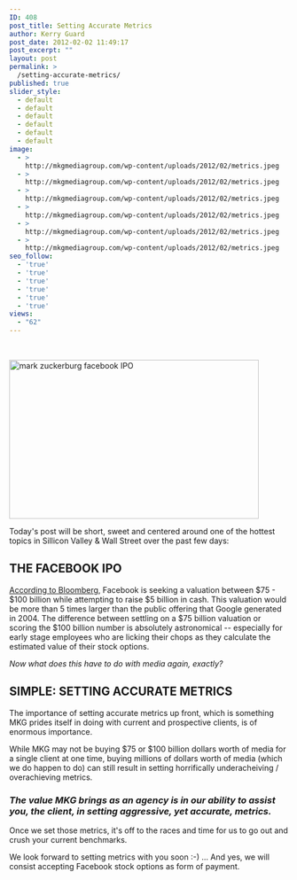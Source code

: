 ```yaml
---
ID: 408
post_title: Setting Accurate Metrics
author: Kerry Guard
post_date: 2012-02-02 11:49:17
post_excerpt: ""
layout: post
permalink: >
  /setting-accurate-metrics/
published: true
slider_style:
  - default
  - default
  - default
  - default
  - default
  - default
image:
  - >
    http://mkgmediagroup.com/wp-content/uploads/2012/02/metrics.jpeg
  - >
    http://mkgmediagroup.com/wp-content/uploads/2012/02/metrics.jpeg
  - >
    http://mkgmediagroup.com/wp-content/uploads/2012/02/metrics.jpeg
  - >
    http://mkgmediagroup.com/wp-content/uploads/2012/02/metrics.jpeg
  - >
    http://mkgmediagroup.com/wp-content/uploads/2012/02/metrics.jpeg
  - >
    http://mkgmediagroup.com/wp-content/uploads/2012/02/metrics.jpeg
seo_follow:
  - 'true'
  - 'true'
  - 'true'
  - 'true'
  - 'true'
  - 'true'
views:
  - "62"
---
```

&nbsp;

<img class="size-full wp-image-409 alignleft" title="facebook IPO" src="http://mkgmediagroup.com/wp-content/uploads/2012/02/alg_facebook.jpeg" alt="mark zuckerburg facebook IPO" width="450" height="287" />
<p style="text-align: left;">Today's post will be short, sweet and centered around one of the hottest topics in Sillicon Valley &amp; Wall Street over the past few days:</p>

<h2 style="text-align: left;">THE FACEBOOK IPO</h2>
<a href="http://www.bloomberg.com/news/2012-02-01/shares-of-facebook-may-be-five-times-as-expensive-as-google-s-in-offering.html" target="_blank">According to Bloomberg</a>, Facebook is seeking a valuation between $75 - $100 billion while attempting to raise $5 billion in cash. This valuation would be more than 5 times larger than the public offering that Google generated in 2004. The difference between settling on a $75 billion valuation or scoring the $100 billion number is absolutely astronomical -- especially for early stage employees who are licking their chops as they calculate the estimated value of their stock options.
<p style="text-align: left;"><em>Now what does this have to do with media again, exactly?</em></p>

<h2 style="text-align: left;">SIMPLE: SETTING ACCURATE METRICS</h2>
The importance of setting accurate metrics up front, which is something MKG prides itself in doing with current and prospective clients, is of enormous importance.

While MKG may not be buying $75 or $100 billion dollars worth of media for a single client at one time, buying millions of dollars worth of media (which we do happen to do) can still result in setting horrifically underacheiving / overachieving metrics.
<h3 style="text-align: left;"><em>The value MKG brings as an agency is in our ability to assist you, the client, in setting aggressive, yet accurate, metrics.</em></h3>
Once we set those metrics, it's off to the races and time for us to go out and crush your current benchmarks.

We look forward to setting metrics with you soon :-) ... And yes, we will consist accepting Facebook stock options as form of payment.